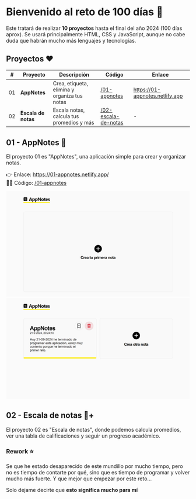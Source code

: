 # Bienvenido al reto de 100 días 🎯

Este tratará de realizar **10 proyectos** hasta el final del año 2024 (100 días aprox). Se usará principalmente HTML, CSS y JavaScript, aunque no cabe duda que habrán mucho más lenguajes y
tecnologías.

## Proyectos ❤️

| #   | Proyecto            | Descripción                                  | Código                                                                                        | Enlace                          |
| --- | ------------------- | -------------------------------------------- | --------------------------------------------------------------------------------------------- | ------------------------------- |
| 01  | **AppNotes**        | Crea, etiqueta, elimina y organiza tus notas | [/01-appnotes](https://github.com/jevmydev/reto-100-dias/tree/main/01-appnotes)               | https://01-appnotes.netlify.app |
| 02  | **Escala de notas** | Escala notas, calcula tus promedios y más    | [/02-escala-de-notas](https://github.com/jevmydev/reto-100-dias/tree/main/02-escala-de-notas) | -                               |

## 01 - AppNotes 📓

El proyecto 01 es "AppNotes", una aplicación simple para crear y organizar notas.

👉 Enlace: https://01-appnotes.netlify.app/ <br /> 🧑‍💻 Código: [/01-appnotes](https://github.com/jevmydev/reto-100-dias/tree/main/01-appnotes)

![Hero de AppNotes](./images/appnotes/hero.png) ![Notas de AppNotes](./images/appnotes/notes.png)

## 02 - Escala de notas 📓+

El proyecto 02 es "Escala de notas", donde podemos calcula promedios, ver una tabla de calificaciones y seguir un progreso académico.

### Rework ⭐

Se que he estado desaparecido de este mundillo por mucho tiempo, pero no es tiempo de contarte por qué, sino que es tiempo de programar y volver mucho más fuerte. Y que mejor que empezar por este
reto...

Solo dejame decirte que **esto significa mucho para mí**
